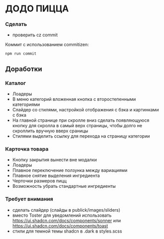 # ДОДО ПИЦЦА

### Сделать
- проверить cz commit

Коммит с использованием commitizen:
```
npm run commit
```

## Доработки

### Каталог
- Лоадеры
- В меню категорий вложенная кнопка с второстепенными категориями
- Слайдер со стилями, настройкой отображения с бэка и картинками с бэка
- На главной странице при скролле вниз сделать появляющуюся кнопку для скролла в самый верх страницы, 
чтобы долго не скроллить вручную вверх сраницы 
- Стилями выделить ссылку для перехода на страницу категории

### Карточка товара
- Кнопку закрытия вынести вне модалки
- Лоадеры
- Плавное переключение ползунка между вариациями
- Плавное снятие выделения ингредиента
- Черточки размеров пицц
- Возможность убрать стандартные ингредиенты

### Требует внимания
- сделать слайдер (слайды в publick/images/sliders)
- вместо Toster для уведомлений использовать https://ui.shadcn.com/docs/components/sonner или https://ui.shadcn.com/docs/components/toast
- стили для темной темы shadcn в .dark в styles.scss